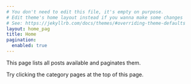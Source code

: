 ```yaml
---
# You don't need to edit this file, it's empty on purpose.
# Edit theme's home layout instead if you wanna make some changes
# See: https://jekyllrb.com/docs/themes/#overriding-theme-defaults
layout: home_pag
title: Home
pagination:
  enabled: true
---
```


This page lists all posts available and paginates them.

Try clicking the category pages at the top of this page.
